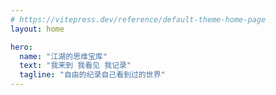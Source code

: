 ```yaml
---
# https://vitepress.dev/reference/default-theme-home-page
layout: home

hero:
  name: "江湖的思维宝库"
  text: "我来到 我看见 我记录"
  tagline: "自由的纪录自己看到过的世界"
---
```


